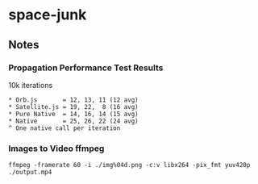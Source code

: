 # space-junk

## Notes
### Propagation Performance Test Results
10k iterations
```
* Orb.js       = 12, 13, 11 (12 avg)
* Satellite.js = 19, 22,  8 (16 avg)
* Pure Native  = 14, 16, 14 (15 avg)
* Native       = 25, 26, 22 (24 avg)
^ One native call per iteration
```

### Images to Video ffmpeg
```
ffmpeg -framerate 60 -i ./img%04d.png -c:v libx264 -pix_fmt yuv420p ./output.mp4
```